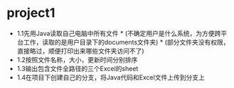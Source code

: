 # project1
* 1.1先用Java读取自己电脑中所有文件 * (不确定用户是什么系统，为方便跨平台工作，读取的是用户目录下的documents文件夹) * (部分文件夹没有权限，直接略过，顺便打印出来哪些文件夹访问不了)
* 1.2按照文件名称，大小，更新时间分别排序
* 1.3输出包含文件全路径的三个Excel的sheet
* 1.4在项目下创建自己的分支，将Java代码和Excel文件上传到分支上
